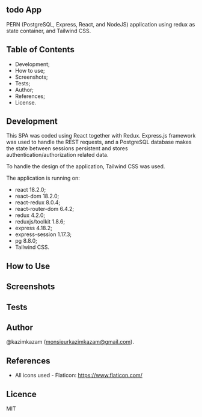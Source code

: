 ## todo App

PERN (PostgreSQL, Express, React, and NodeJS) application using redux as state container, and Tailwind CSS.

## Table of Contents

- Development;
- How to use;
- Screenshots;
- Tests;
- Author;
- References;
- License.

## Development

This SPA was coded using React together with Redux. Express.js framework was used to handle the REST requests, and a PostgreSQL database makes the state between sessions persistent and stores authentication/authorization related data.

To handle the design of the application, Tailwind CSS was used.

The application is running on:
- react 18.2.0;
- react-dom 18.2.0;
- react-redux 8.0.4;
- react-router-dom 6.4.2;
- redux 4.2.0;
- reduxjs/toolkit 1.8.6;
- express 4.18.2;
- express-session 1.17.3;
- pg 8.8.0;
- Tailwind CSS.

## How to Use



## Screenshots



## Tests



## Author

@kazimkazam (monsieurkazimkazam@gmail.com).

## References

- All icons used - Flaticon: https://www.flaticon.com/

## Licence

MIT